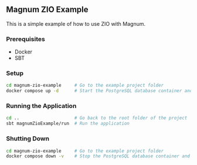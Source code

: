 ## Magnum ZIO Example

This is a simple example of how to use ZIO with Magnum.

### Prerequisites

- Docker
- SBT

### Setup

```sh
cd magnum-zio-example     # Go to the example project folder
docker compose up -d      # Start the PostgreSQL database container and apply the sql/migrations in the background
```

### Running the Application

```sh
cd ..                     # Go back to the root folder of the project
sbt magnumZioExample/run  # Run the application
```

### Shutting Down

```sh
cd magnum-zio-example     # Go to the example project folder
docker compose down -v    # Stop the PostgreSQL database container and remove the volumes
```
